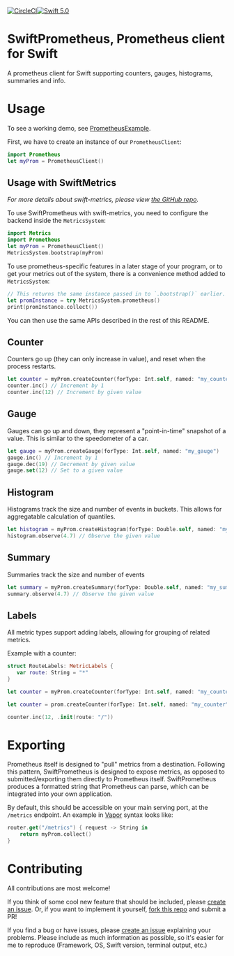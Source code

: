 [![CircleCI](https://circleci.com/gh/MrLotU/SwiftPrometheus.svg?style=svg)](https://circleci.com/gh/MrLotU/SwiftPrometheus)[![Swift 5.0](https://img.shields.io/badge/swift-5.0-orange.svg?style=flat)](http://swift.org)

# SwiftPrometheus, Prometheus client for Swift

A prometheus client for Swift supporting counters, gauges, histograms, summaries and info.

# Usage

To see a working demo, see [PrometheusExample](./Sources/PrometheusExample/main.swift).

First, we have to create an instance of our `PrometheusClient`:

```swift
import Prometheus
let myProm = PrometheusClient()
```

## Usage with SwiftMetrics
_For more details about swift-metrics, please view [the GitHub repo](https://github.com/apple/swift-metrics)._

To use SwiftPrometheus with swift-metrics, you need to configure the backend inside the `MetricsSystem`:

```swift
import Metrics
import Prometheus
let myProm = PrometheusClient()
MetricsSystem.bootstrap(myProm)
```

To use prometheus-specific features in a later stage of your program, or to get your metrics out of the system, there is a convenience method added to `MetricsSystem`:

```swift
// This returns the same instance passed in to `.bootstrap()` earlier.
let promInstance = try MetricsSystem.prometheus()
print(promInstance.collect())
```

You can then use the same APIs described in the rest of this README.

## Counter

Counters go up (they can only increase in value), and reset when the process restarts.

```swift
let counter = myProm.createCounter(forType: Int.self, named: "my_counter")
counter.inc() // Increment by 1
counter.inc(12) // Increment by given value
```

## Gauge

Gauges can go up and down, they represent a "point-in-time" snapshot of a value. This is similar to the speedometer of a car.

```swift
let gauge = myProm.createGauge(forType: Int.self, named: "my_gauge")
gauge.inc() // Increment by 1
gauge.dec(19) // Decrement by given value
gauge.set(12) // Set to a given value
```

## Histogram

Histograms track the size and number of events in buckets. This allows for aggregatable calculation of quantiles.

```swift
let histogram = myProm.createHistogram(forType: Double.self, named: "my_histogram")
histogram.observe(4.7) // Observe the given value
```

## Summary

Summaries track the size and number of events

```swift
let summary = myProm.createSummary(forType: Double.self, named: "my_summary")
summary.observe(4.7) // Observe the given value
```

## Labels
All metric types support adding labels, allowing for grouping of related metrics.

Example with a counter:

```swift
struct RouteLabels: MetricLabels {
   var route: String = "*"
}

let counter = myProm.createCounter(forType: Int.self, named: "my_counter", helpText: "Just a counter", withLabelType: RouteLabels.self)

let counter = prom.createCounter(forType: Int.self, named: "my_counter", helpText: "Just a counter", withLabelType: RouteLabels.self)

counter.inc(12, .init(route: "/"))
```

# Exporting

Prometheus itself is designed to "pull" metrics from a destination. Following this pattern, SwiftPrometheus is designed to expose metrics, as opposed to submitted/exporting them directly to Prometheus itself. SwiftPrometheus produces a formatted string that Prometheus can parse, which can be integrated into your own application.

By default, this should be accessible on your main serving port, at the `/metrics` endpoint. An example in [Vapor](https://vapor.codes) syntax looks like:

```swift
router.get("/metrics") { request -> String in
    return myProm.collect()
}
```

# Contributing

All contributions are most welcome!

If you think of some cool new feature that should be included, please [create an issue](https://github.com/MrLotU/SwiftPrometheus/issues/new/choose). Or, if you want to implement it yourself, [fork this repo](https://github.com/MrLotU/SwiftPrometheus/fork) and submit a PR!

If you find a bug or have issues, please [create an issue](https://github.com/MrLotU/SwiftPrometheus/issues/new/choose) explaining your problems. Please include as much information as possible, so it's easier for me to reproduce (Framework, OS, Swift version, terminal output, etc.)
